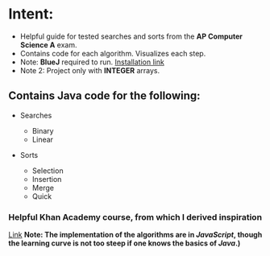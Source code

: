 
# Intent: 
* Helpful guide for tested searches and sorts from the **AP Computer Science A** exam. 
* Contains code for each algorithm. Visualizes each step. 
*  Note: **BlueJ** required to run. [Installation link](https://www.bluej.org/)
*  Note 2: Project only with **INTEGER** arrays.

## Contains Java code for the following: 

* Searches
  * Binary
  * Linear

* Sorts
  * Selection
  * Insertion
  * Merge
  * Quick
  
### Helpful Khan Academy course, from which I derived inspiration
[Link](https://www.khanacademy.org/computing/computer-science/algorithms)
**Note: The implementation of the algorithms are in *JavaScript*, though the learning curve is not too steep if one knows the basics of *Java*.)**
